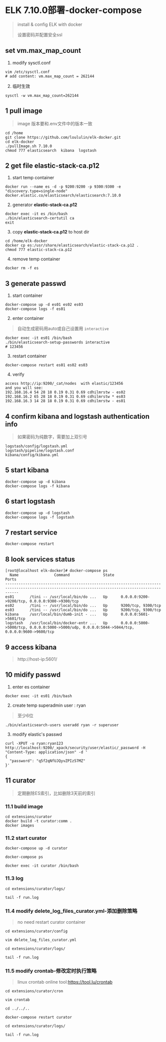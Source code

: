# ELK  7.10.0部署-docker-compose

> install & config ELK with docker 
>
> 设置密码并配置安全ssl

## set vm.max_map_count

1. modify  sysctl.conf

```shell
vim /etc/sysctl.conf 
# add content: vm.max_map_count = 262144 
```

2. 临时生效

```shell
sysctl -w vm.max_map_count=262144
```

## 1 pull image

> image 版本要和.env文件中的版本一致

```shell
cd /home
git clone https://github.com/loululin/elk-docker.git
cd elk-docker
./pullImage.sh 7.10.0
chmod 777 elasticsearch  kibana  logstash
```

## 2 get  file **elastic-stack-ca.p12**

1. start temp container

```shell
docker run --name es -d -p 9200:9200 -p 9300:9300 -e "discovery.type=single-node" docker.elastic.co/elasticsearch/elasticsearch:7.10.0
```

2. generator **elastic-stack-ca.p12**

```shell
docker exec -it es /bin/bash
./bin/elasticsearch-certutil ca
exit
```

3. copy **elastic-stack-ca.p12** to host dir

```shell
cd /home/elk-docker
docker cp es:/usr/share/elasticsearch/elastic-stack-ca.p12 .
chmod 777 elastic-stack-ca.p12
```

4. remove temp container

```shell
docker rm -f es
```

## 3 generate passwd

1. start container

```she
docker-compose up -d es01 es02 es03
docker-compose logs -f es01
```

2. enter container

> 自动生成密码用auto或自己设置用 `interactive`

```shell
docker exec -it es01 /bin/bash
./bin/elasticsearch-setup-passwords interactive
# 123456
```

3. restart container

```shell
docker-compose restart es01 es02 es03
```

4. verify

```shell
access http://ip:9200/_cat/nodes  with elastic/123456
and you will see:
192.168.16.4 54 28 18 0.19 0.31 0.69 cdhilmrstw - es02
192.168.16.2 65 28 18 0.19 0.31 0.69 cdhilmrstw * es03
192.168.16.3 14 28 18 0.19 0.31 0.69 cdhilmrstw - es01
```

## 4 confirm kibana and logstash authentication info

> 如果密码为纯数字，需要加上双引号

```properties
logstash/config/logstash.yml 
logstash/pipeline/logstash.conf 
kibana/config/kibana.yml
```

## 5 start kibana

```shell
docker-compose up -d kibana
docker-compose logs -f kibana
```

## 6 start logstash

```shell
docker-compose up -d logstash
docker-compose logs -f logstash
```

## 7 restart service

```shell
docker-compose restart
```

## 8 look services status

```shell
[root@localhost elk-docker]# docker-compose ps
  Name                Command               State                                               Ports                                             
--------------------------------------------------------------------------------------------------------------------------------------------------
es01       /tini -- /usr/local/bin/do ...   Up      0.0.0.0:9200->9200/tcp, 0.0.0.0:9300->9300/tcp                                                
es02       /tini -- /usr/local/bin/do ...   Up      9200/tcp, 9300/tcp                                                                            
es03       /tini -- /usr/local/bin/do ...   Up      9200/tcp, 9300/tcp                                                                            
kibana     /usr/local/bin/dumb-init - ...   Up      0.0.0.0:5601->5601/tcp                                                                        
logstash   /usr/local/bin/docker-entr ...   Up      0.0.0.0:5000->5000/tcp, 0.0.0.0:5000->5000/udp, 0.0.0.0:5044->5044/tcp, 0.0.0.0:9600->9600/tcp
```

## 9 access kibana

> http://host-ip:5601/

## 10 midify passwd

1. enter es container

```shell
docker exec -it es01 /bin/bash
```

2. create temp superadmin user : ryan

> 至少6位

```shell
./bin/elasticsearch-users useradd ryan -r superuser
```

3. modify elastic's passwd

```shell
curl -XPUT -u ryan:ryan123 http://localhost:9200/_xpack/security/user/elastic/_password -H "Content-Type: application/json" -d '
{
  "password": "q5f2qNfUJQyvZPIz57MZ"
}'
```

## 11 curator

> 定期删除ES索引，比如删除3天前的索引

### 11.1 build image

```shell
cd extensions/curator
docker build -t curator:comm .
docker images
```

### 11.2 start curator

```shell
docker-compose up -d curator

docker-compose ps

docker exec -it curator /bin/bash
```

### 11.3 log

```shell
cd extensions/curator/logs/

tail -f run.log
```

### 11.4 modify delete_log_files_curator.yml-添加删除策略

> no need restart curator container

```shell
cd extensions/curator/config

vim delete_log_files_curator.yml

cd extensions/curator/logs/

tail -f run.log

```

### 11.5 modify crontab-修改定时执行策略

> linux crontab online tool:https://tool.lu/crontab

```shell
cd extensions/curator/cron

vim crontab

cd ../../..

docker-compose restart curator

cd extensions/curator/logs/

tail -f run.log
```


